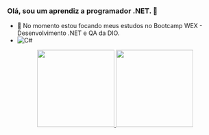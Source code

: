 ### Olá, sou um aprendiz a programador .NET. 👋

- 🌱 No momento estou focando meus estudos no Bootcamp WEX - Desenvolvimento .NET e QA da DIO.
- ![C#](https://img.shields.io/badge/C%23-000?style=for-the-badge&logo=c-sharp&logoColor=823085)

<div align="center">
  <a href="https://github.com/luiz-wendland">
  <img height="180em" src="https://github-readme-stats.vercel.app/api?username=luiz-wendland&show_icons=true&bg_color=000&border_color=30A3DC&title_color=E94D5F&text_color=FFF&include_all_commits=true&count_private=true"/>
  <img height="180em" src="https://github-readme-stats.vercel.app/api/top-langs/?username=luiz-wendland&layout=compact&langs_count=7&theme=transparent&bg_color=000&border_color=30A3DC&show_icons=true&icon_color=30A3DC&title_color=E94D5F&text_color=FFF"/>
</div>
